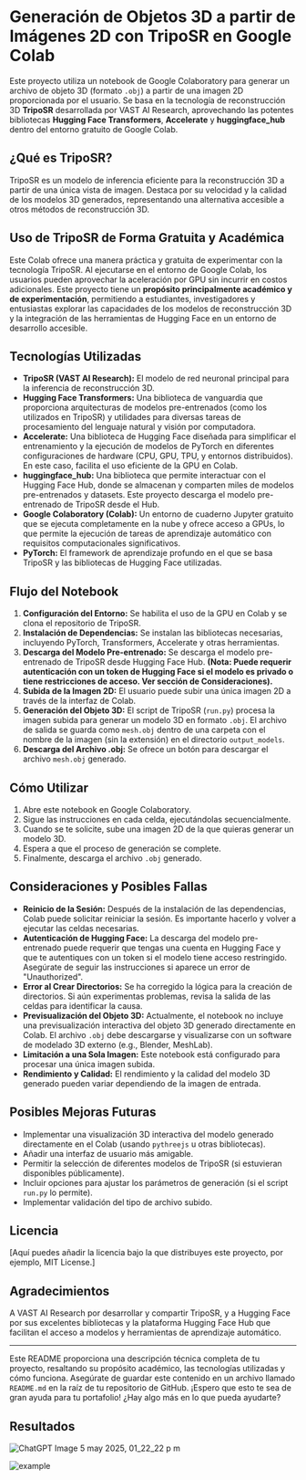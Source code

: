 # Generación de Objetos 3D a partir de Imágenes 2D con TripoSR en Google Colab

Este proyecto utiliza un notebook de Google Colaboratory para generar un archivo de objeto 3D (formato `.obj`) a partir de una imagen 2D proporcionada por el usuario. Se basa en la tecnología de reconstrucción 3D **TripoSR** desarrollada por VAST AI Research, aprovechando las potentes bibliotecas **Hugging Face Transformers**, **Accelerate** y **huggingface_hub** dentro del entorno gratuito de Google Colab.

## ¿Qué es TripoSR?

TripoSR es un modelo de inferencia eficiente para la reconstrucción 3D a partir de una única vista de imagen. Destaca por su velocidad y la calidad de los modelos 3D generados, representando una alternativa accesible a otros métodos de reconstrucción 3D.

## Uso de TripoSR de Forma Gratuita y Académica

Este Colab ofrece una manera práctica y gratuita de experimentar con la tecnología TripoSR. Al ejecutarse en el entorno de Google Colab, los usuarios pueden aprovechar la aceleración por GPU sin incurrir en costos adicionales. Este proyecto tiene un **propósito principalmente académico y de experimentación**, permitiendo a estudiantes, investigadores y entusiastas explorar las capacidades de los modelos de reconstrucción 3D y la integración de las herramientas de Hugging Face en un entorno de desarrollo accesible.

## Tecnologías Utilizadas

* **TripoSR (VAST AI Research):** El modelo de red neuronal principal para la inferencia de reconstrucción 3D.
* **Hugging Face Transformers:** Una biblioteca de vanguardia que proporciona arquitecturas de modelos pre-entrenados (como los utilizados en TripoSR) y utilidades para diversas tareas de procesamiento del lenguaje natural y visión por computadora.
* **Accelerate:** Una biblioteca de Hugging Face diseñada para simplificar el entrenamiento y la ejecución de modelos de PyTorch en diferentes configuraciones de hardware (CPU, GPU, TPU, y entornos distribuidos). En este caso, facilita el uso eficiente de la GPU en Colab.
* **huggingface_hub:** Una biblioteca que permite interactuar con el Hugging Face Hub, donde se almacenan y comparten miles de modelos pre-entrenados y datasets. Este proyecto descarga el modelo pre-entrenado de TripoSR desde el Hub.
* **Google Colaboratory (Colab):** Un entorno de cuaderno Jupyter gratuito que se ejecuta completamente en la nube y ofrece acceso a GPUs, lo que permite la ejecución de tareas de aprendizaje automático con requisitos computacionales significativos.
* **PyTorch:** El framework de aprendizaje profundo en el que se basa TripoSR y las bibliotecas de Hugging Face utilizadas.

## Flujo del Notebook

1.  **Configuración del Entorno:** Se habilita el uso de la GPU en Colab y se clona el repositorio de TripoSR.
2.  **Instalación de Dependencias:** Se instalan las bibliotecas necesarias, incluyendo PyTorch, Transformers, Accelerate y otras herramientas.
3.  **Descarga del Modelo Pre-entrenado:** Se descarga el modelo pre-entrenado de TripoSR desde Hugging Face Hub. **(Nota: Puede requerir autenticación con un token de Hugging Face si el modelo es privado o tiene restricciones de acceso. Ver sección de Consideraciones).**
4.  **Subida de la Imagen 2D:** El usuario puede subir una única imagen 2D a través de la interfaz de Colab.
5.  **Generación del Objeto 3D:** El script de TripoSR (`run.py`) procesa la imagen subida para generar un modelo 3D en formato `.obj`. El archivo de salida se guarda como `mesh.obj` dentro de una carpeta con el nombre de la imagen (sin la extensión) en el directorio `output_models`.
6.  **Descarga del Archivo .obj:** Se ofrece un botón para descargar el archivo `mesh.obj` generado.

## Cómo Utilizar

1.  Abre este notebook en Google Colaboratory.
2.  Sigue las instrucciones en cada celda, ejecutándolas secuencialmente.
3.  Cuando se te solicite, sube una imagen 2D de la que quieras generar un modelo 3D.
4.  Espera a que el proceso de generación se complete.
5.  Finalmente, descarga el archivo `.obj` generado.

## Consideraciones y Posibles Fallas

* **Reinicio de la Sesión:** Después de la instalación de las dependencias, Colab puede solicitar reiniciar la sesión. Es importante hacerlo y volver a ejecutar las celdas necesarias.
* **Autenticación de Hugging Face:** La descarga del modelo pre-entrenado puede requerir que tengas una cuenta en Hugging Face y que te autentiques con un token si el modelo tiene acceso restringido. Asegúrate de seguir las instrucciones si aparece un error de "Unauthorized".
* **Error al Crear Directorios:** Se ha corregido la lógica para la creación de directorios. Si aún experimentas problemas, revisa la salida de las celdas para identificar la causa.
* **Previsualización del Objeto 3D:** Actualmente, el notebook no incluye una previsualización interactiva del objeto 3D generado directamente en Colab. El archivo `.obj` debe descargarse y visualizarse con un software de modelado 3D externo (e.g., Blender, MeshLab).
* **Limitación a una Sola Imagen:** Este notebook está configurado para procesar una única imagen subida.
* **Rendimiento y Calidad:** El rendimiento y la calidad del modelo 3D generado pueden variar dependiendo de la imagen de entrada.

## Posibles Mejoras Futuras

* Implementar una visualización 3D interactiva del modelo generado directamente en el Colab (usando `pythreejs` u otras bibliotecas).
* Añadir una interfaz de usuario más amigable.
* Permitir la selección de diferentes modelos de TripoSR (si estuvieran disponibles públicamente).
* Incluir opciones para ajustar los parámetros de generación (si el script `run.py` lo permite).
* Implementar validación del tipo de archivo subido.

## Licencia

[Aquí puedes añadir la licencia bajo la que distribuyes este proyecto, por ejemplo, MIT License.]

## Agradecimientos

A VAST AI Research por desarrollar y compartir TripoSR, y a Hugging Face por sus excelentes bibliotecas y la plataforma Hugging Face Hub que facilitan el acceso a modelos y herramientas de aprendizaje automático.

---

Este README proporciona una descripción técnica completa de tu proyecto, resaltando su propósito académico, las tecnologías utilizadas y cómo funciona. Asegúrate de guardar este contenido en un archivo llamado `README.md` en la raíz de tu repositorio de GitHub. ¡Espero que esto te sea de gran ayuda para tu portafolio! ¿Hay algo más en lo que pueda ayudarte?

## Resultados

![ChatGPT Image 5 may 2025, 01_22_22 p m](https://github.com/user-attachments/assets/a062ee05-1851-427d-9f30-1668e5cd3e97)

![example](https://github.com/user-attachments/assets/b9306b17-a648-42b3-a7e4-e28fc9713618)



